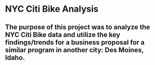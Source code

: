 # NYC Citi Bike Analysis

## The purpose of this project was to analyze the NYC Citi Bike data and utilize the key findings/trends for a business proposal for a similar program in another city: Des Moines, Idaho.
